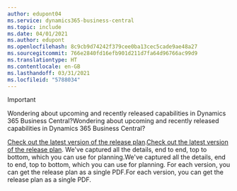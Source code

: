 ```yaml
---
author: edupont04
ms.service: dynamics365-business-central
ms.topic: include
ms.date: 04/01/2021
ms.author: edupont
ms.openlocfilehash: 8c9cb9d74242f379cee0ba13cec5cade9ae48a27
ms.sourcegitcommit: 766e2840fd16efb901d211d7fa64d96766ac99d9
ms.translationtype: HT
ms.contentlocale: en-GB
ms.lasthandoff: 03/31/2021
ms.locfileid: "5788034"
---
```

> [!IMPORTANT]
>
> <span data-ttu-id="c3e2d-101">Wondering about upcoming and recently released capabilities in Dynamics 365 Business Central?</span><span class="sxs-lookup"><span data-stu-id="c3e2d-101">Wondering about upcoming and recently released capabilities in Dynamics 365 Business Central?</span></span>
>
> <span data-ttu-id="c3e2d-102">[Check out the latest version of the release plan](/dynamics365/release-plans/).</span><span class="sxs-lookup"><span data-stu-id="c3e2d-102">[Check out the latest version of the release plan](/dynamics365/release-plans/).</span></span> <span data-ttu-id="c3e2d-103">We've captured all the details, end to end, top to bottom, which you can use for planning.</span><span class="sxs-lookup"><span data-stu-id="c3e2d-103">We've captured all the details, end to end, top to bottom, which you can use for planning.</span></span> <span data-ttu-id="c3e2d-104">For each version, you can get the release plan as a single PDF.</span><span class="sxs-lookup"><span data-stu-id="c3e2d-104">For each version, you can get the release plan as a single PDF.</span></span>